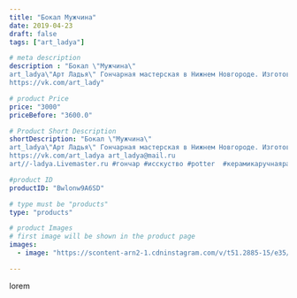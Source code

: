 ```yaml
---
title: "Бокал Мужчина"
date: 2019-04-23
draft: false
tags: ["art_ladya"]

# meta description
description : "Бокал \"Мужчина\" 
art_ladya\"Арт Ладья\" Гончарная мастерская в Нижнем Новгороде. Изготовление керамики и мастер//-классы по обучению. 
https://vk.com/art_lady"

# product Price
price: "3000"
priceBefore: "3600.0"

# Product Short Description
shortDescription: "Бокал \"Мужчина\" 
art_ladya\"Арт Ладья\" Гончарная мастерская в Нижнем Новгороде. Изготовление керамики и мастер//-классы по обучению. 
https://vk.com/art_ladya art_ladya@mail.ru 
art//-ladya.Livemaster.ru #гончар #исскуство #potter  #керамикаручнаяработа #bodybuilding #гончарнаямастерская #бодибилдинг #handmade #посудаизглины #керамика #гончарнаяпосуда #эксклюзивнаякерамика #painter #dishes #decor #ceramicar #nntoday #claygoods #earthenware #ceramic #design #мужскойторс #maletorso #erotic #ceramicart #бокалдляженщин #авторскаякерамика #бокалы #men #woman"

#product ID
productID: "Bwlonw9A6SD"

# type must be "products"
type: "products"

# product Images
# first image will be shown in the product page
images:
  - image: "https://scontent-arn2-1.cdninstagram.com/v/t51.2885-15/e35/56764769_278243683054262_2533581017506950288_n.jpg?tp=1&_nc_ht=scontent-arn2-1.cdninstagram.com&_nc_cat=102&_nc_ohc=w2QJoKQskboAX9gb0DU&ccb=7-4&oh=8315149851466276c71fd03850bb4526&oe=6083D3C2&_nc_sid=86f79a&ig_cache_key=MjAyODIwNTg2MTY4MzU2OTc5NQ%3D%3D.2-ccb7-4"

---
```

lorem
